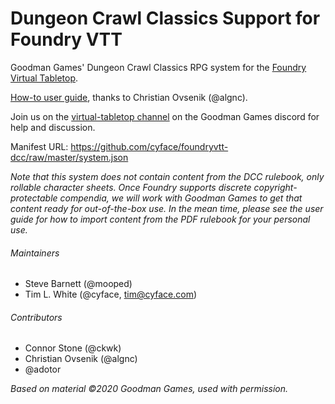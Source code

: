 # Dungeon Crawl Classics Support for Foundry VTT

Goodman Games' Dungeon Crawl Classics RPG system for the [Foundry Virtual Tabletop](https://foundryvtt.com).

[How-to user guide](https://docs.google.com/document/d/1ZqQbo0g3TXuAzbHJSK6gvaLdQ-idqtEN85pxDVPzfjM/edit?usp=sharing), thanks to Christian Ovsenik (@algnc).

Join us on the [virtual-tabletop channel](https://discord.gg/2PR9YH9) on the Goodman Games discord for help and discussion.

Manifest URL: https://github.com/cyface/foundryvtt-dcc/raw/master/system.json

*Note that this system does not contain content from the DCC rulebook, only rollable character sheets.  Once Foundry supports discrete copyright-protectable compendia, we will work with Goodman Games to get that content ready for out-of-the-box use.  In the mean time, please see the user guide for how to import content from the PDF rulebook for your personal use.*

###### Maintainers
* Steve Barnett (@mooped)
* Tim L. White (@cyface, tim@cyface.com)

###### Contributors
* Connor Stone (@ckwk)
* Christian Ovsenik (@algnc)
* @adotor

_Based on material ©2020 Goodman Games, used with permission._
